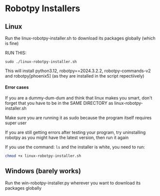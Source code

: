 # Robotpy Installers

## Linux

Run the linux-robotpy-installer.sh to download its packages globally (which is fine)

RUN THIS:

`sudo ./linux-robotpy-installer.sh`

This will install python3.12, robotpy==2024.3.2.2, robotpy-commands-v2 and robotpy[phoenix5] (as they are installed in the script repectiively)

#### Error cases
If you are a dummy-dum-dum and think that linux makes you smart, don't forget that you have to be in the SAME DIRECTORY as linux-robotpy-installer.sh

Make sure you are running it as sudo because the program itself requires super user

If you are still getting errors after testing your program, try uninstalling robotpy as you might have the latest version, then run it again

If you use the command: `ls` and the installer is white, you need to run:
```bash
chmod +x linux-robotpy-installer.sh
```
## Windows (barely works)
Run the win-robotpy-installer.py wherever you want to download its packages globally
